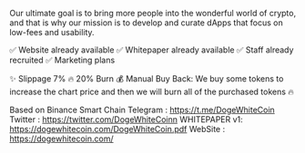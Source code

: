Our ultimate goal is to bring more people into the wonderful world of crypto, and that is why our mission is to develop and curate dApps that focus on low-fees and usability.

✅ Website already available
✅ Whitepaper already available 
✅ Staff already recruited
✅ Marketing plans

✨ Slippage 7%
🔥 20% Burn 
💰 Manual Buy Back:
We buy some tokens to increase
the chart price and then we will burn all of the purchased tokens 🔥

Based on Binance Smart Chain
Telegram  : https://t.me/DogeWhiteCoin
Twitter : https://twitter.com/DogeWhiteCoinn
WHITEPAPER v1: https://dogewhitecoin.com/DogeWhiteCoin.pdf
WebSite : https://dogewhitecoin.com/
